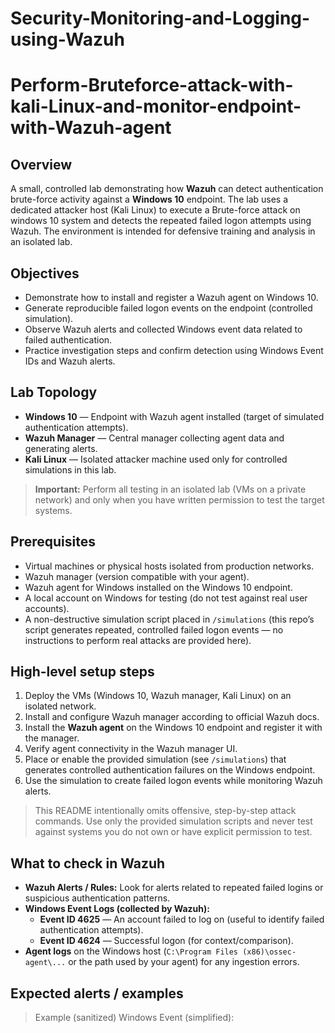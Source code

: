 # Security-Monitoring-and-Logging-using-Wazuh
# Perform-Bruteforce-attack-with-kali-Linux-and-monitor-endpoint-with-Wazuh-agent

## Overview
A small, controlled lab demonstrating how **Wazuh** can detect authentication brute-force activity against a **Windows 10** endpoint. The lab uses a dedicated attacker host (Kali Linux) to execute a Brute-force attack on windows 10 system and detects the repeated failed logon attempts using Wazuh. The environment is intended for defensive training and analysis in an isolated lab. 

## Objectives
- Demonstrate how to install and register a Wazuh agent on Windows 10.
- Generate reproducible failed logon events on the endpoint (controlled simulation).
- Observe Wazuh alerts and collected Windows event data related to failed authentication.
- Practice investigation steps and confirm detection using Windows Event IDs and Wazuh alerts.

## Lab Topology
- **Windows 10** — Endpoint with Wazuh agent installed (target of simulated authentication attempts).
- **Wazuh Manager** — Central manager collecting agent data and generating alerts.
- **Kali Linux** — Isolated attacker machine used only for controlled simulations in this lab.
> **Important:** Perform all testing in an isolated lab (VMs on a private network) and only when you have written permission to test the target systems.

## Prerequisites
- Virtual machines or physical hosts isolated from production networks.
- Wazuh manager (version compatible with your agent).
- Wazuh agent for Windows installed on the Windows 10 endpoint.
- A local account on Windows for testing (do not test against real user accounts).
- A non-destructive simulation script placed in `/simulations` (this repo’s script generates repeated, controlled failed logon events — no instructions to perform real attacks are provided here).

## High-level setup steps
1. Deploy the VMs (Windows 10, Wazuh manager, Kali Linux) on an isolated network.
2. Install and configure Wazuh manager according to official Wazuh docs.
3. Install the **Wazuh agent** on the Windows 10 endpoint and register it with the manager.
4. Verify agent connectivity in the Wazuh manager UI.
5. Place or enable the provided simulation (see `/simulations`) that generates controlled authentication failures on the Windows endpoint.
6. Use the simulation to create failed logon events while monitoring Wazuh alerts.

> This README intentionally omits offensive, step-by-step attack commands. Use only the provided simulation scripts and never test against systems you do not own or have explicit permission to test.

## What to check in Wazuh
- **Wazuh Alerts / Rules:** Look for alerts related to repeated failed logins or suspicious authentication patterns.
- **Windows Event Logs (collected by Wazuh):**
  - **Event ID 4625** — An account failed to log on (useful to identify failed authentication attempts).
  - **Event ID 4624** — Successful logon (for context/comparison).
- **Agent logs** on the Windows host (`C:\Program Files (x86)\ossec-agent\...` or the path used by your agent) for any ingestion errors.

## Expected alerts / examples
> Example (sanitized) Windows Event (simplified):

